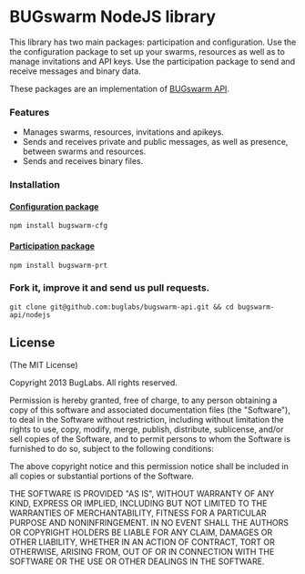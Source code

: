 # BUGswarm NodeJS library

This library has two main packages: participation and configuration. Use the
the configuration package to set up your swarms, resources as well as to manage 
invitations and API keys. Use the participation package to send and receive
messages and binary data.

These packages are an implementation of 
[BUGswarm API](http://developer.bugswarm.net/).

### Features
* Manages swarms, resources, invitations and apikeys.
* Sends and receives private and public messages, as well as presence, 
  between swarms and resources.
* Sends and receives binary files.

### Installation
#### [Configuration package](https://github.com/buglabs/bugswarm-nodejs/tree/master/nodejs/configuration)
`npm install bugswarm-cfg`

#### [Participation package](https://github.com/buglabs/bugswarm-nodejs/tree/master/participation)
`npm install bugswarm-prt`


### Fork it, improve it and send us pull requests.
```shell
git clone git@github.com:buglabs/bugswarm-api.git && cd bugswarm-api/nodejs
```

## License
(The MIT License)

Copyright 2013 BugLabs. All rights reserved.

Permission is hereby granted, free of charge, to any person obtaining a copy
of this software and associated documentation files (the "Software"), to
deal in the Software without restriction, including without limitation the
rights to use, copy, modify, merge, publish, distribute, sublicense, and/or
sell copies of the Software, and to permit persons to whom the Software is
furnished to do so, subject to the following conditions:

The above copyright notice and this permission notice shall be included in
all copies or substantial portions of the Software.

THE SOFTWARE IS PROVIDED "AS IS", WITHOUT WARRANTY OF ANY KIND, EXPRESS OR
IMPLIED, INCLUDING BUT NOT LIMITED TO THE WARRANTIES OF MERCHANTABILITY,
FITNESS FOR A PARTICULAR PURPOSE AND NONINFRINGEMENT. IN NO EVENT SHALL THE
AUTHORS OR COPYRIGHT HOLDERS BE LIABLE FOR ANY CLAIM, DAMAGES OR OTHER
LIABILITY, WHETHER IN AN ACTION OF CONTRACT, TORT OR OTHERWISE, ARISING
FROM, OUT OF OR IN CONNECTION WITH THE SOFTWARE OR THE USE OR OTHER DEALINGS
IN THE SOFTWARE.
